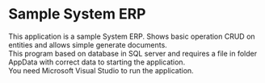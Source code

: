 # Sample System ERP
This application is a sample System ERP. Shows basic operation CRUD on entities and allows simple generate documents. <br>
This program based on database in SQL server and requires a file in folder AppData with correct data to starting the application. <br>
You need Microsoft Visual Studio to run the application. <br>
